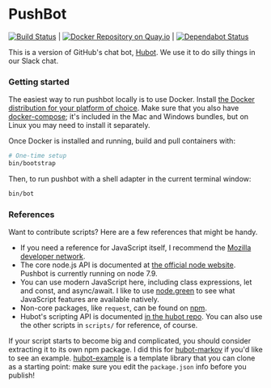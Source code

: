# PushBot

[![Build Status](https://travis-ci.org/smashwilson/pushbot.svg?branch=master)](https://travis-ci.org/smashwilson/pushbot) | [![Docker Repository on Quay.io](https://quay.io/repository/smashwilson/pushbot/status "Docker Repository on Quay.io")](https://quay.io/repository/smashwilson/pushbot) | [![Dependabot Status](https://api.dependabot.com/badges/status?host=github&repo=smashwilson/pushbot)](https://dependabot.com)

This is a version of GitHub's chat bot, [Hubot](https://hubot.github.com/). We use it to do silly things in our Slack chat.

### Getting started

The easiest way to run pushbot locally is to use Docker. Install [the Docker distribution for your platform of choice](https://docs.docker.com/#run-docker-anywhere). Make sure that you also have [docker-compose](https://docs.docker.com/compose/overview/); it's included in the Mac and Windows bundles, but on Linux you may need to install it separately.

Once Docker is installed and running, build and pull containers with:

```bash
# One-time setup
bin/bootstrap
```

Then, to run pushbot with a shell adapter in the current terminal window:

```bash
bin/bot
```

### References

Want to contribute scripts? Here are a few references that might be handy.

- If you need a reference for JavaScript itself, I recommend the [Mozilla developer network](https://developer.mozilla.org/en-US/docs/Web/JavaScript).
- The core node.js API is documented at [the official node website](https://nodejs.org/dist/latest-v7.x/docs/api/). Pushbot is currently running on node 7.9.
- You can use modern JavaScript here, including class expressions, let and const, and async/await. I like to use [node.green](http://node.green/) to see what JavaScript features are available natively.
- Non-core packages, like `request`, can be found on [npm](https://www.npmjs.com/).
- Hubot's scripting API is documented [in the hubot repo](https://github.com/github/hubot/blob/master/docs/scripting.md). You can also use the other scripts in `scripts/` for reference, of course.

If your script starts to become big and complicated, you should consider extracting it to its own npm package. I did this for [hubot-markov](https://github.com/smashwilson/hubot-markov) if you'd like to see an example. [hubot-example](https://github.com/hubot-scripts/hubot-example) is a template library that you can clone as a starting point: make sure you edit the `package.json` info before you publish!

